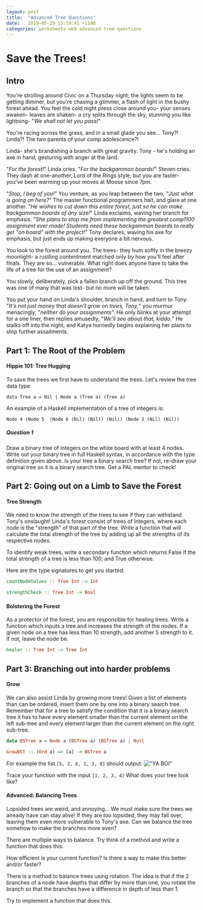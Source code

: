 ```yaml
---
layout: post
title:  "Advanced Tree Questions"
date:   2018-05-29 15:19:41 +1100
categories: worksheets wk9 advanced tree questions
---
```


# Save the Trees!
## Intro
You're strolling around Civic on a Thursday night; the lights seem to be getting dimmer, but you're chasing a glimmer, a flash of light in the bushy forest ahead. You feel the cold night press close around you- your senses awaken- leaves are shaken- a cry splits through the sky, stunning you like lightning-
"_We shall not let you pass!_"

You're racing across the grass, and in a small glade you see...
Tony?!
Linda?!
The two parents of your comp adolescence?!

Linda- she's brandishing a branch with great gravity.
Tony - he's holding an axe in hand, gesturing with anger at the land.

"_For the forest!_" Linda cries.
"_For the backgammon boards!_" Steven cries.
They dash at one-another, Lord of the Rings style, but you are faster- you've been warming up your moves at Moose since 7pm.

"_Stop, I beg of you!_" You venture, as you leap between the two, "_Just what is going on here?_"
The master functional programmers halt, and glare at one another.
"_He wishes to cut down this entire forest, just so he can make backgammon boards of any size!_" Linda exclaims, waving her branch for emphasis.
"_She plans to stop me from implementing the greatest comp1100 assignment ever made! Students need these backgammon boards to really get "on board" with the project!_" Tony declares, waving his axe for emphasis, but just ends up making everyone a bit nervous.

You look to the forest around you.
The trees- they hum softly in the breezy moonlight- a rustling contentment matched only by how you'll feel after finals.
They are so... vulnerable. What right does anyone have to take the life of a tree for the use of an assignment?

You slowly, deliberately, pick a fallen branch up off the ground. This tree was one of many that was lost- but no more will be taken. 

You put your hand on Linda's shoulder, branch in hand, and turn to Tony.
"_It's not just money that doesn't grow on trees, Tony,_" you murmur menacingly, "_neither do your assignments_".
He only blinks at your attempt for a one liner, then replies amusedly, "_We'll see about that, kiddo._"
He stalks off into the night, and Katya hurriedly begins explaining her plans to stop further assailments.

## Part 1: The Root of the Problem

#### Hippie 101: Tree Hugging
To save the trees we first have to understand the trees. Let's review the tree data type:

``data Tree a = Nil | Node a (Tree a) (Tree a)``

An example of a Haskell implementation of a tree of integers is:

``Node 4 (Node 5  (Node 6 (Nil) (Nil)) (Nil)) (Node 2 (Nil) (Nil))``

##### Question 1
Draw a binary tree of integers on the white board with at least 4 nodes. Write out your binary tree in full Haskell syntax, in accordance with the type definition given above. Is your tree a binary search tree? If not, re-draw your original tree so it is a binary search tree. Get a PAL mentor to check!

## Part 2: Going out on a Limb to Save the Forest

#### Tree Strength
We need to know the strength of the trees to see if they can withstand Tony's onslaught! Linda's forest consist of trees of integers, where each node is the "strength" of that part of the tree. Write a function that will calculate the total strength of the tree by adding up all the strengths of its respective nodes.

To identify weak trees, write a secondary function which returns False if the total strength of a tree is less than 100, and True otherwise.

Here are the type signatures to get you started:

```haskell
countNodeValues :: Tree Int -> Int

strengthCheck :: Tree Int -> Bool

```

#### Bolstering the Forest
As a protector of the forest, you are responsible for healing trees. Write a function which inputs a tree and increases the strength of the nodes. If a given node on a tree has less than 10 strength, add another 5 strength to it. If not, leave the node be.

```haskell
healer :: Tree Int -> Tree Int
```

## Part 3: Branching out into harder problems
#### Grow
We can also assist Linda by growing more trees!
Given a list of elements than can be ordered, insert them one by one into a binary search tree. Remember that for a tree to satisfy the condition that it is a binary search tree it has to have every element smaller than the current element on the left sub-tree and every element larger than the current element on the right sub-tree.

```haskell
data BSTree a = Node a (BSTree a) (BSTree a) | Null

GrowBST :: (Ord a) => [a] -> BSTree a
```

For example the list `[5, 2, 6, 1, 3, 8]` should output:
!["YA BOI"](https://github.com/COMP1100-PAL/comp1100-pal.github.io/blob/master/img/grow_binary_tree.png?raw=true "WOOO")

Trace your function with the input `[1, 2, 3, 4]` What does your tree look like? 

#### Advanced: Balancing Trees
Lopsided trees are weird, and annoying... We must make sure the trees we already have can stay alive! If they are too lopsided, they may fall over, leaving them even more vulnerable to Tony's axe. Can we balance the tree somehow to make the branches more even?

There are multiple ways to balance. Try think of a method and write a function that does this. 

How efficient is your current function? Is there a way to make this better and/or faster?

There is a method to balance trees using rotation. The idea is that if the 2 branches of a node have depths that differ by more than one, you rotate the branch so that the branches have a difference in depth of less than 1. 

Try to implement a function that does this. 
